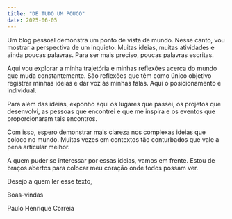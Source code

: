```yaml
---
title: "DE TUDO UM POUCO"
date: 2025-06-05
---
```


Um blog pessoal demonstra um ponto de vista de mundo. Nesse canto, vou mostrar a perspectiva de um inquieto. Muitas ideias, muitas atividades e ainda poucas palavras. Para ser mais preciso, poucas palavras escritas. 

Aqui vou explorar a minha trajetória e minhas reflexões acerca do mundo que muda constantemente. São reflexões que têm como único objetivo registrar minhas ideias e dar voz às minhas falas. Aqui o posicionamento é individual. 

Para além das ideias, exponho aqui os lugares que passei, os projetos que desenvolvi, as pessoas que encontrei e que me inspira e os eventos que proporcionaram tais encontros. 

Com isso, espero demonstrar mais clareza nos complexas ideias que coloco no mundo. Muitas vezes em contextos tão conturbados que vale a pena articular melhor. 

A quem puder se interessar por essas ideias, vamos em frente. Estou de braços abertos para colocar meu coração onde todos possam ver. 

Desejo a quem ler esse texto, 

Boas-vindas

Paulo Henrique Correia
